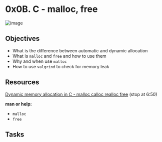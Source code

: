 # 0x0B. C - malloc, free

![image](https://external-content.duckduckgo.com/iu/?u=https%3A%2F%2Fmiro.medium.com%2Fmax%2F1104%2F1*7lBxAamBlTEtKNdr1MOgPQ.jpeg&f=1&nofb=1&ipt=08c55c8e67f7d40572f92fdfadd149ec8e4f4a10e46c35c2399287c4dc70bc90&ipo=images)

## Objectives

- What is the difference between automatic and dynamic allocation
- What is `malloc` and `free` and how to use them
- Why and when use `malloc`
- How to use `valgrind` to check for memory leak

## Resources

[Dynamic memory allocation in C - malloc calloc realloc free](https://intranet.alxswe.com/rltoken/pfGb2oVIYLO_1a8jtFGQYw) (stop at 6:50)

__man or help:__

- `malloc`
- `free`

## Tasks

